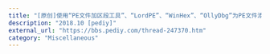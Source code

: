 ```yaml
---
title: "[原创]使用“PE文件加区段工具”、“LordPE”、“WinHex”、“OllyDbg”为PE文件添加section、dll（API）"
description: "2018.10 [pediy]"
external_url: "https://bbs.pediy.com/thread-247370.htm"
category: "Miscellaneous"
---
```

